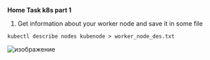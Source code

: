 **Home Task k8s part 1**
1) Get information about your worker node and save it in some file

```kubectl describe nodes kubenode > worker_node_des.txt```

![изображение](https://user-images.githubusercontent.com/97990456/216445817-d3dbc479-4354-4772-b022-73f83f4d624a.png)

[worker_node_des.txt]: (worker_node_des.txt)
